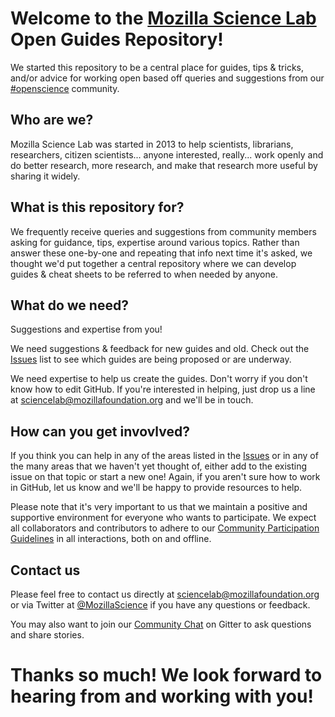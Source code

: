 # Welcome to the [Mozilla Science Lab](https://science.mozilla.org/) Open Guides Repository!
We started this repository to be a central place for guides, tips &amp; tricks, and/or advice for working open based off queries and suggestions from our [#openscience](https://twitter.com/hashtag/openscience) community.

## Who are we?
Mozilla Science Lab was started in 2013 to help scientists, librarians, researchers, citizen scientists... anyone interested, really... work openly and do better research, more research, and make that research more useful by sharing it widely.

## What is this repository for?

We frequently receive queries and suggestions from community members asking for guidance, tips, expertise around various topics.  Rather than answer these one-by-one and repeating that info next time it's asked, we thought we'd put together a central repository where we can develop guides & cheat sheets to be referred to when needed by anyone.

## What do we need?

Suggestions and expertise from you!

We need suggestions & feedback for new guides and old.  Check out the [Issues](https://github.com/mozillascience/openguides/issues) list to see which guides are being proposed or are underway.

We need expertise to help us create the guides.  Don't worry if you don't know how to edit GitHub.  If you're interested in helping, just drop us a line at [sciencelab@mozillafoundation.org](mailto:sciencelab@mozillafoundation.org) and we'll be in touch.

## How can you get invovlved?

If you think you can help in any of the areas listed in the [Issues](https://github.com/mozillascience/openguides/issues) or in any of the many areas that we haven't yet thought of, either add to the existing issue on that topic or start a new one!  Again, if you aren't sure how to work in GitHub, let us know and we'll be happy to provide resources to help.

Please note that it's very important to us that we maintain a positive and supportive environment for everyone who wants to participate. We expect all collaborators and contributors to adhere to our [Community Participation Guidelines](https://www.mozilla.org/en-US/about/governance/policies/participation/) in all interactions, both on and offline.

## Contact us

Please feel free to contact us directly at [sciencelab@mozillafoundation.org](mailto:sciencelab@mozillafoundation.org) or via Twitter at [@MozillaScience](https://twitter.com/MozillaScience) if you have any questions or feedback.

You may also want to join our [Community Chat](https://gitter.im/mozillascience/community?utm_source=share-link&utm_medium=link&utm_campaign=share-link) on Gitter to ask questions and share stories.

# Thanks so much!  We look forward to hearing from and working with you! 
